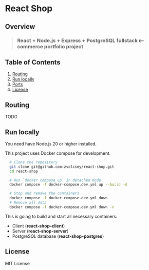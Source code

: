 # React Shop

## Overview

> ### React + Node.js + Express + PostgreSQL fullstack e-commerce portfolio project

## Table of Contents

1. [Routing](#routing)
2. [Run locally](#run-locally)
3. [Ports](#ports)
4. [License](#license)

## Routing

TODO

## Run locally

You need have Node.js 20 or higher installed.

This project uses Docker compose for development.

```bash
  # Clone the repository
  git clone git@github.com:zvolcsey/react-shop.git
  cd react-shop

  # Run `docker compose up` in detached mode
  docker compose -f docker-compose.dev.yml up --build -d

  # Stop and remove the containers
  docker compose -f docker-compose.dev.yml down
  # Remove all data
  docker compose -f docker-compose.dev.yml down -v
```

This is going to build and start all necessary containers:

- Client (**react-shop-client**)
- Server (**react-shop-server**)
- PostgreSQL database (**react-shop-postgres**)

## License

MIT License
